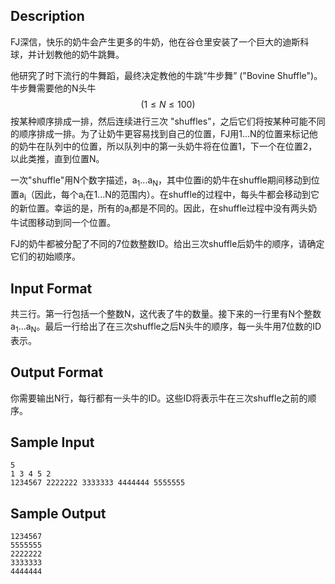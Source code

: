 ## Description

FJ深信，快乐的奶牛会产生更多的牛奶，他在谷仓里安装了一个巨大的迪斯科球，并计划教他的奶牛跳舞。

他研究了时下流行的牛舞蹈，最终决定教他的牛跳“牛步舞” ("Bovine Shuffle")。牛步舞需要他的N头牛$$(1 \leq N \leq 100)$$按某种顺序排成一排，然后连续进行三次 "shuffles"，之后它们将按某种可能不同的顺序排成一排。为了让奶牛更容易找到自己的位置，FJ用1...N的位置来标记他的奶牛在队列中的位置，所以队列中的第一头奶牛将在位置1，下一个在位置2，以此类推，直到位置N。

一次"shuffle"用N个数字描述，a<sub>1</sub>...a<sub>N</sub>，其中位置i的奶牛在shuffle期间移动到位置a<sub>i</sub>（因此，每个a<sub>i</sub>在1...N的范围内）。在shuffle的过程中，每头牛都会移动到它的新位置。幸运的是，所有的a<sub>i</sub>都是不同的。因此，在shuffle过程中没有两头奶牛试图移动到同一个位置。

FJ的奶牛都被分配了不同的7位数整数ID。给出三次shuffle后奶牛的顺序，请确定它们的初始顺序。

## Input Format

共三行。第一行包括一个整数N，这代表了牛的数量。接下来的一行里有N个整数a<sub>1</sub>...a<sub>N</sub>。最后一行给出了在三次shuffle之后N头牛的顺序，每一头牛用7位数的ID表示。

## Output Format

你需要输出N行，每行都有一头牛的ID。这些ID将表示牛在三次shuffle之前的顺序。

## Sample Input

```
5
1 3 4 5 2
1234567 2222222 3333333 4444444 5555555
```

## Sample Output

```
1234567
5555555
2222222
3333333
4444444
```

